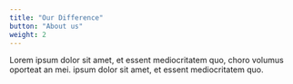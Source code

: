 ```yaml
---
title: "Our Difference"
button: "About us"
weight: 2
---
```


Lorem ipsum dolor sit amet, et essent mediocritatem quo, choro volumus oporteat an mei. ipsum dolor sit amet, et essent mediocritatem quo.
